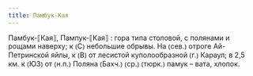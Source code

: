 ```yaml
---
title: Памбук-Кая
---
```


Памбук-⟦Кая⟧, Пампук-⟦Кая⟧
: гора типа столовой, с полянами и рощами наверху; к ⦅С⦆ небольшие обрывы. На ⦅сев.⦆ отроге Ай-Петринской яйлы, к ⦅В⦆ от лесистой куполообразной ⦅г.⦆ Караул; в 2,5 км. к ⦅ЮЗ⦆ от ⦅н.п.⦆ Поляна ⦅Бахч.⦆ ⦅ср.⦆ ⦅тюрк.⦆ памук – вата, хлопок.
